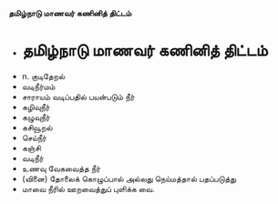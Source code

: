 **தமிழ்நாடு மாணவர் கணினித் திட்டம்**
- # தமிழ்நாடு மாணவர் கணினித் திட்டம்
- n. குடிதேறல்
- வடிநீர்மம்
- சாராயம் வடிப்பதில் பயன்படும் நீர்
- கழிவுநீர்
- கழுவுநீர்
- கசிவூறல்
- செய்நீர்
- கஞ்சி
- வடிநீர்
- உணவு வேகவைத்த நீர்
- (வினை) தோலைக் கொழுப்பால் அல்லது நெய்மத்தால் பதப்படுத்து
- மாவை நீரில் ஊறவைத்துப் புளிக்க வை.

